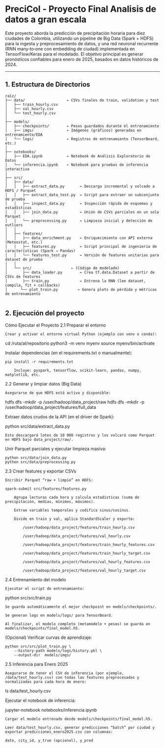 # PreciCol - Proyecto Final Analisis de datos a gran escala 

Este proyecto aborda la predicción de precipitación horaria para diez ciudades de Colombia, utilizando un pipeline de Big Data (Spark + HDFS) para la ingesta y preprocesamiento de datos, y una red neuronal recurrente (RNN many‐to‐one con embedding de ciudad) implementada en TensorFlow/Keras para el modelado. El objetivo principal es generar pronósticos confiables para enero de 2025, basados en datos históricos de 2024.

---

## 1. Estructura de Directorios

```text
raíz/
├── data/                   ← CSVs finales de train, validation y test
│   ├── train_hourly.csv
│   ├── val_hourly.csv
│   └── test_hourly.csv
│
├── models/
│   ├── checkpoints/        ← Pesos guardados durante el entrenamiento
│   ├── imgs/               ← Imágenes (gráficos) generadas en entrenamiento/EDA
│   └── logs/               ← Registros de entrenamiento (TensorBoard, etc.)
│
├── notebooks/              
│   ├── EDA.ipynb           ← Notebook de Análisis Exploratorio de Datos
│   └── inferencia.ipynb    ← Notebook para pruebas de inferencia interactiva
│
├── src/                    
│   ├── data/               
│   │   ├── extract_data.py       ← Descarga incremental y volcado a HDFS / Parquet
│   │   ├── extract_data_test.py  ← Script para extraer un subconjunto de prueba
│   │   ├── inspect_data.py       ← Inspección rápida de esquemas y estadísticas
│   │   ├── join_data.py          ← Unión de CSVs parciales en un solo Parquet
│   │   └── preprocessing.py      ← Limpieza inicial y detección de outliers
│   │
│   ├── features/            
│   │   ├── data_enrichment.py    ← Enriquecimiento con API externa (Meteostat, etc.)
│   │   ├── features.py           ← Script principal de ingeniería de características (Spark → Pandas)
│   │   └── features_test.py      ← Versión de features unitarias para dataset de prueba
│   │
│   └── src/                  ← (Código de modelado)
│       ├── data_loader.py        ← Crea tf.data.Dataset a partir de CSVs de features  
│       ├── train.py              ← Entrena la RNN (lee dataset, compila, fit + callbacks)
│      └── plot_train.py         ← Genera plots de pérdida y métricas de entrenamiento


```

## 2. Ejecución del proyecto
Cómo Ejecutar el Proyecto
2.1 Preparar el entorno

    Crear y activar el entorno virtual Python (ejemplo con venv o conda):

cd /ruta/al/repositorio
python3 -m venv myenv
source myenv/bin/activate

Instalar dependencias (en el requirements.txt o manualmente):

    pip install -r requirements.txt

        Incluye: pyspark, tensorflow, scikit-learn, pandas, numpy, matplotlib, etc.

2.2 Generar y limpiar datos (Big Data)

    Asegurarse de que HDFS está activo y disponible:

hdfs dfs -mkdir -p /user/hadoop/data_project/raw
hdfs dfs -mkdir -p /user/hadoop/data_project/features/full_data

Extraer datos crudos de la API (en el driver de Spark):

python src/data/extract_data.py

    Esto descargará lotes de 10 000 registros y los volcará como Parquet en HDFS bajo data_project/raw/.

Unir Parquet parciales y ejecutar limpieza masiva:

    python src/data/join_data.py
    python src/data/preprocessing.py

2.3 Crear features y exportar CSVs

    Encribir Parquet “raw + limpio” en HDFS:

    spark-submit src/features/features.py

        Agrupa lecturas cada hora y calcula estadísticas (suma de precipitación, medias, mínimos, máximos).

        Extrae variables temporales y codifica sinus/cosinus.

        Divide en train y val, aplica StandardScaler y exporta:

            /user/hadoop/data_project/features/train_hourly.csv

            /user/hadoop/data_project/features/val_hourly.csv

            /user/hadoop/data_project/features/train_hourly_features.csv

            /user/hadoop/data_project/features/train_hourly_target.csv

            /user/hadoop/data_project/features/val_hourly_features.csv

            /user/hadoop/data_project/features/val_hourly_target.csv

2.4 Entrenamiento del modelo

    Ejecutar el script de entrenamiento:

python src/src/train.py 

    Se guarda automáticamente el mejor checkpoint en models/checkpoints/.

    Se generan logs en models/logs/ para TensorBoard.

    Al finalizar, el modelo completo (metamodelo + pesos) se guarda en models/checkpoints/final_model.h5.

(Opcional) Verificar curvas de aprendizaje:

    python src/src/plot_train.py \
        --history-path models/logs/history.pkl \
        --output-dir  models/imgs/

2.5 Inferencia para Enero 2025

    Asegurarse de tener el CSV de inferencia (por ejemplo, /data/test_hourly.csv) con todas las features preprocesadas y normalizadas para cada hora de enero:

ls data/test_hourly.csv

Ejecutar el notebook de inferencia:

jupyter-notebook notebooks/inferencia.ipynb

    Cargar el modelo entrenado desde models/checkpoints/final_model.h5.

    Leer data/test_hourly.csv, generar predicciones “batch” por ciudad y exportar predicciones_enero2025.csv con columnas:

    date, city_id, y_true (opcional), y_pred

